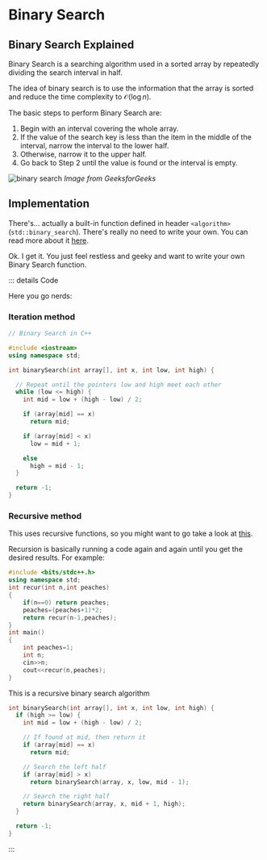 # Binary Search

## Binary Search Explained

Binary Search is a searching algorithm used in a sorted array by
repeatedly dividing the search interval in half.

The idea of binary search is to use the information that the array is sorted and
reduce the time complexity to $\mathcal{O}(\log{n})$.

The basic steps to perform Binary Search are:

1. Begin with an interval covering the whole array.
2. If the value of the search key is less than the item in the
   middle of the interval, narrow the interval to the lower half.
3. Otherwise, narrow it to the upper half.
4. Go back to Step 2 until the value is found or the interval is empty.

![binary search](https://www.geeksforgeeks.org/wp-content/uploads/Binary-Search.png)
_Image from GeeksforGeeks_

## Implementation

There's... actually a built-in function defined in header `<algorithm>` (`std::binary_search`).
There's really no need to write your own.
You can read more about it [here](https://en.cppreference.com/w/cpp/algorithm/binary_search).

Ok. I get it. You just feel restless and geeky and want to
write your own Binary Search function.

::: details Code

Here you go nerds:

### Iteration method

```cpp
// Binary Search in C++

#include <iostream>
using namespace std;

int binarySearch(int array[], int x, int low, int high) {

  // Repeat until the pointers low and high meet each other
  while (low <= high) {
    int mid = low + (high - low) / 2;

    if (array[mid] == x)
      return mid;

    if (array[mid] < x)
      low = mid + 1;

    else
      high = mid - 1;
  }

  return -1;
}
```

### Recursive method

This uses recursive functions, so you might want to go take a look at [this](/guide/more-adv/rf.md).

Recursion is basically running a code again and again until you get the desired results.
For example:

```cpp
#include <bits/stdc++.h>
using namespace std;
int recur(int n,int peaches)
{
	if(n==0) return peaches;
	peaches=(peaches+1)*2;
	return recur(n-1,peaches);
}
int main()
{
	int peaches=1;
	int n;
	cin>>n;
	cout<<recur(n,peaches);
}
```

This is a recursive binary search algorithm

```cpp
int binarySearch(int array[], int x, int low, int high) {
  if (high >= low) {
    int mid = low + (high - low) / 2;

    // If found at mid, then return it
    if (array[mid] == x)
      return mid;

    // Search the left half
    if (array[mid] > x)
      return binarySearch(array, x, low, mid - 1);

    // Search the right half
    return binarySearch(array, x, mid + 1, high);
  }

  return -1;
}
```

:::
